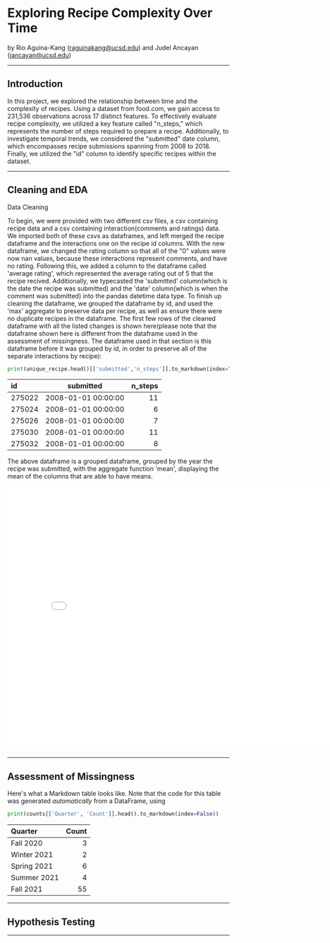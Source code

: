 # Exploring Recipe Complexity Over Time

by Rio Aguina-Kang (raguinakang@ucsd.edu) and Judel Ancayan (jancayan@ucsd.edu)

---

## Introduction

In this project, we explored the relationship between time and the complexity of recipes. Using a dataset from <a src='https://www.food.com/'>food.com</a>, we gain access to 231,536 observations across 17 distinct features. To effectively evaluate recipe complexity, we utilized a key feature called "n_steps," which represents the number of steps required to prepare a recipe. Additionally, to investigate temporal trends, we considered the "submitted" date column, which encompasses recipe submissions spanning from 2008 to 2018. Finally, we utilized the "id" column to identify specific recipes within the dataset.

---

## Cleaning and EDA
<p>Data Cleaning</p>
To begin, we were provided with two different csv files, a csv containing recipe data and a csv containing interaction(comments and ratings) data. We imported both of these csvs as dataframes, and left merged the recipe dataframe and the interactions one on the recipe id columns. With the new dataframe, we changed the rating column so that all of the "0" values were now nan values, because these interactions represent comments, and have no rating. Following this, we added a column to the dataframe called 'average rating', which represented the average rating out of 5 that the recipe recived. Additionally, we typecasted the 'submitted' column(which is the date the recipe was submitted) and the 'date' column(which is when the comment was submitted) into the pandas datetime data type. To finish up cleaning the dataframe, we grouped the dataframe by id, and used the 'max' aggregate to preserve data per recipe, as well as ensure there were no duplicate recipes in the dataframe. The first few rows of the cleaned dataframe with all the listed changes is shown here(please note that the dataframe shown here is different from the dataframe used in the assessment of missingness. The dataframe used in that section is this dataframe before it was grouped by id, in order to preserve all of the separate interactions by recipe):

```py
print(unique_recipe.head()[['submitted','n_steps']].to_markdown(index=True))
```

|     id | submitted           |   n_steps |
|:-------|---------------------|----------:|
| 275022 | 2008-01-01 00:00:00 |        11 |
| 275024 | 2008-01-01 00:00:00 |         6 |
| 275026 | 2008-01-01 00:00:00 |         7 |
| 275030 | 2008-01-01 00:00:00 |        11 |
| 275032 | 2008-01-01 00:00:00 |         8 |

The above dataframe is a grouped dataframe, grouped by the year the recipe was submitted, with the aggregate function 'mean', displaying the mean of the columns that are able to have means.
<iframe src="assets/10-80-enrollment.html" width=800 height=600 frameBorder=0></iframe>

---

## Assessment of Missingness

Here's what a Markdown table looks like. Note that the code for this table was generated _automatically_ from a DataFrame, using

```py
print(counts[['Quarter', 'Count']].head().to_markdown(index=False))
```

| Quarter     |   Count |
|:------------|--------:|
| Fall 2020   |       3 |
| Winter 2021 |       2 |
| Spring 2021 |       6 |
| Summer 2021 |       4 |
| Fall 2021   |      55 |

---

## Hypothesis Testing


---